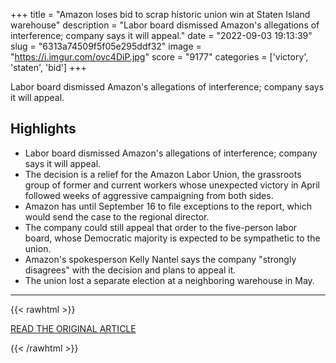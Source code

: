 +++
title = "Amazon loses bid to scrap historic union win at Staten Island warehouse"
description = "Labor board dismissed Amazon's allegations of interference; company says it will appeal."
date = "2022-09-03 19:13:39"
slug = "6313a74509f5f05e295ddf32"
image = "https://i.imgur.com/ovc4DiP.jpg"
score = "9177"
categories = ['victory', 'staten', 'bid']
+++

Labor board dismissed Amazon's allegations of interference; company says it will appeal.

## Highlights

- Labor board dismissed Amazon's allegations of interference; company says it will appeal.
- The decision is a relief for the Amazon Labor Union, the grassroots group of former and current workers whose unexpected victory in April followed weeks of aggressive campaigning from both sides.
- Amazon has until September 16 to file exceptions to the report, which would send the case to the regional director.
- The company could still appeal that order to the five-person labor board, whose Democratic majority is expected to be sympathetic to the union.
- Amazon's spokesperson Kelly Nantel says the company "strongly disagrees" with the decision and plans to appeal it.
- The union lost a separate election at a neighboring warehouse in May.

---

{{< rawhtml >}}
  <p class="article-category">
    <a target="_blank" href="https://www.cbsnews.com/news/amazon-union-staten-island-overturn-blocked/">READ THE ORIGINAL ARTICLE</a>
  </p>
{{< /rawhtml >}}
